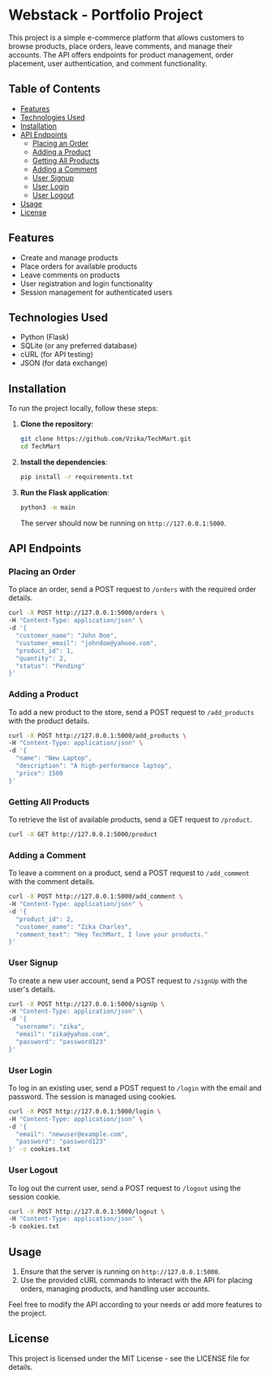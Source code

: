 # Webstack - Portfolio Project

This project is a simple e-commerce platform that allows customers to browse products, place orders, leave comments, and manage their accounts. The API offers endpoints for product management, order placement, user authentication, and comment functionality.

## Table of Contents

-   [Features](#features)
-   [Technologies Used](#technologies-used)
-   [Installation](#installation)
-   [API Endpoints](#api-endpoints)
    -   [Placing an Order](#placing-an-order)
    -   [Adding a Product](#adding-a-product)
    -   [Getting All Products](#getting-all-products)
    -   [Adding a Comment](#adding-a-comment)
    -   [User Signup](#user-signup)
    -   [User Login](#user-login)
    -   [User Logout](#user-logout)
-   [Usage](#usage)
-   [License](#license)

## Features

-   Create and manage products
-   Place orders for available products
-   Leave comments on products
-   User registration and login functionality
-   Session management for authenticated users

## Technologies Used

-   Python (Flask)
-   SQLite (or any preferred database)
-   cURL (for API testing)
-   JSON (for data exchange)

## Installation

To run the project locally, follow these steps:

1. **Clone the repository**:

    ```bash
    git clone https://github.com/Vzika/TechMart.git
    cd TechMart
    ```

2. **Install the dependencies**:

    ```bash
    pip install -r requirements.txt
    ```

3. **Run the Flask application**:
    ```bash
    python3 -m main
    ```
    The server should now be running on `http://127.0.0.1:5000`.

## API Endpoints

### Placing an Order

To place an order, send a POST request to `/orders` with the required order details.

```bash
curl -X POST http://127.0.0.1:5000/orders \
-H "Content-Type: application/json" \
-d '{
  "customer_name": "John Doe",
  "customer_email": "johndoe@yahooe.com",
  "product_id": 1,
  "quantity": 2,
  "status": "Pending"
}'
```

### Adding a Product

To add a new product to the store, send a POST request to `/add_products` with the product details.

```bash
curl -X POST http://127.0.0.1:5000/add_products \
-H "Content-Type: application/json" \
-d '{
  "name": "New Laptop",
  "description": "A high-performance laptop",
  "price": 1500
}'
```

### Getting All Products

To retrieve the list of available products, send a GET request to `/product`.

```bash
curl -X GET http://127.0.0.1:5000/product
```

### Adding a Comment

To leave a comment on a product, send a POST request to `/add_comment` with the comment details.

```bash
curl -X POST http://127.0.0.1:5000/add_comment \
-H "Content-Type: application/json" \
-d '{
  "product_id": 2,
  "customer_name": "Zika Charles",
  "comment_text": "Hey TechMart, I love your products."
}'
```

### User Signup

To create a new user account, send a POST request to `/signUp` with the user's details.

```bash
curl -X POST http://127.0.0.1:5000/signUp \
-H "Content-Type: application/json" \
-d '{
  "username": "zika",
  "email": "zika@yahoo.com",
  "password": "password123"
}'
```

### User Login

To log in an existing user, send a POST request to `/login` with the email and password. The session is managed using cookies.

```bash
curl -X POST http://127.0.0.1:5000/login \
-H "Content-Type: application/json" \
-d '{
  "email": "newuser@example.com",
  "password": "password123"
}' -c cookies.txt
```

### User Logout

To log out the current user, send a POST request to `/logout` using the session cookie.

```bash
curl -X POST http://127.0.0.1:5000/logout \
-H "Content-Type: application/json" \
-b cookies.txt
```

## Usage

1. Ensure that the server is running on `http://127.0.0.1:5000`.
2. Use the provided cURL commands to interact with the API for placing orders, managing products, and handling user accounts.

Feel free to modify the API according to your needs or add more features to the project.

## License

This project is licensed under the MIT License - see the LICENSE file for details.
